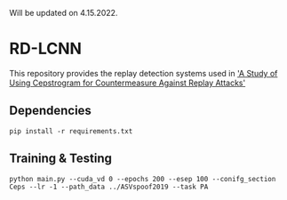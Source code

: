 Will be updated on 4.15.2022.

# RD-LCNN
This repository provides the replay detection systems used in ['A Study of Using Cepstrogram for Countermeasure Against Replay Attacks'](https://arxiv.org/abs/2204.04333)

## Dependencies
```
pip install -r requirements.txt
```

## Training & Testing
```
python main.py --cuda_vd 0 --epochs 200 --esep 100 --conifg_section Ceps --lr -1 --path_data ../ASVspoof2019 --task PA
```
